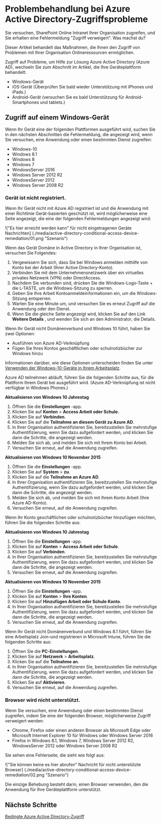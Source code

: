 <properties
    pageTitle="Problembehandlung bei Azure Active Directory-Zugriffsprobleme | Microsoft Azure"
    description="Erfahren Sie die Schritte, die Sie zur Lösung von Problemen von Access mit Ihrer Organisation Onlineressourcen ergreifen können."
    services="active-directory"
    keywords="Aktivieren des bedingten auf Gerät-basierten, Gerät-Registrierung Gerät Registrierung, Gerät Registrierung und MDM"
    documentationCenter=""
    authors="markusvi"
    manager="femila"
    editor=""/>

<tags
    ms.service="active-directory"
    ms.workload="identity"
    ms.tgt_pltfrm="na"
    ms.devlang="na"
    ms.topic="get-started-article"
    ms.date="08/23/2016"
    ms.author="markvi"/>


# <a name="troubleshooting-for-azure-active-directory-access-issues"></a>Problembehandlung bei Azure Active Directory-Zugriffsprobleme

Sie versuchen, SharePoint Online Intranet Ihrer Organisation zugreifen, und Sie erhalten eine Fehlermeldung "Zugriff verweigert". Was machst du?

Dieser Artikel behandelt das Maßnahmen, die Ihnen den Zugriff von Problemen mit Ihrer Organisation Onlineressourcen ermöglichen.

Zugriff auf Probleme, um Hilfe zur Lösung Azure Active Directory (Azure AD), wechseln Sie zum Abschnitt im Artikel, die Ihre Geräteplattform behandelt:

-   Windows-Gerät
-   iOS-Gerät (Überprüfen Sie bald wieder Unterstützung mit iPhones und iPads.)
-   Android-Gerät (versuchen Sie es bald Unterstützung für Android-Smartphones und tablets.)

## <a name="access-from-a-windows-device"></a>Zugriff auf einem Windows-Gerät

Wenn Ihr Gerät eine der folgenden Plattformen ausgeführt wird, suchen Sie in den nächsten Abschnitten die Fehlermeldung, die angezeigt wird, wenn Sie versuchen, eine Anwendung oder einen bestimmten Dienst zugreifen:

- Windows-10
- Windows 8.1
- Windows 8
- Windows 7
- WindowsServer 2016
- Windows Server 2012 R2
- WindowsServer 2012
- Windows Server 2008 R2

### <a name="device-is-not-registered"></a>Gerät ist nicht registriert.

Wenn Ihr Gerät nicht mit Azure AD registriert ist und die Anwendung mit einer Richtlinie Gerät-basierten geschützt ist, wird möglicherweise eine Seite angezeigt, die eine der folgenden Fehlermeldungen angezeigt wird:

!["Es hier erreicht werden kann" für nicht eingetragenen Geräte Nachrichten] (./media/active-directory-conditional-access-device-remediation/01.png "Szenario")

Wenn das Gerät Domäne in Active Directory in Ihrer Organisation ist, versuchen Sie Folgendes:

1.  Vergewissern Sie sich, dass Sie bei Windows anmelden mithilfe von Konto bei der Arbeit (Ihrer Active Directory-Konto).
2.  Verbinden Sie mit dem Unternehmensnetzwerk über ein virtuelles privates Netzwerk (VPN) oder DirectAccess.
3.  Nachdem Sie verbunden sind, drücken Sie die Windows-Logo-Taste + die L-TASTE, um die Windows-Sitzung zu sperren.
4.  Geben Sie Ihre Arbeit Kontoanmeldeinformationen ein, um die Windows-Sitzung entsperren.
5.  Warten Sie eine Minute um, und versuchen Sie es erneut Zugriff auf die Anwendung oder den Dienst.
6.  Wenn Sie die gleiche Seite angezeigt wird, klicken Sie auf den Link **Weitere Details** , und wenden Sie sich an den Administrator, die Details.

Wenn Ihr Gerät nicht Domänenverbund und Windows 10 führt, haben Sie zwei Optionen:

- Ausführen von Azure AD-Verknüpfung
- Fügen Sie Ihres Kontos geschäftlichen oder schulnotizbücher zur Windows hinzu

Informationen darüber, wie diese Optionen unterscheiden finden Sie unter [Verwenden der Windows-10-Geräte in Ihrem Arbeitsplatz](active-directory-azureadjoin-windows10-devices.md).

Azure AD teilnehmen abläuft, führen Sie die folgenden Schritte aus, für die Plattform Ihrem Gerät bei ausgeführt wird. (Azure AD-Verknüpfung ist nicht verfügbar in Windows Phones.)

**Aktualisieren von Windows 10 Jahrestag**

1.  Öffnen Sie die **Einstellungen** -app.
2.  Klicken Sie auf **Konten** > **Access Arbeit oder Schule**.
3.  Klicken Sie auf **Verbinden**.
4.  Klicken Sie auf die **Teilnahme an diesem Gerät zu Azure AD**.
5.  In Ihrer Organisation authentifizieren Sie, bereitzustellen Sie mehrstufige Authentifizierung, wenn Sie dazu aufgefordert werden, und klicken Sie dann die Schritte, die angezeigt werden.
6.  Melden Sie sich ab, und melden Sie sich mit Ihrem Konto bei Arbeit.
7.  Versuchen Sie erneut, auf die Anwendung zugreifen.


**Aktualisieren von Windows 10 November 2015**

1.  Öffnen Sie die **Einstellungen** -app.
2.  Klicken Sie auf **System** > **zu**.
3.  Klicken Sie auf die **Teilnahme an Azure AD**.
4.  In Ihrer Organisation authentifizieren Sie, bereitzustellen Sie mehrstufige Authentifizierung, wenn Sie dazu aufgefordert werden, und klicken Sie dann die Schritte, die angezeigt werden.
5.  Melden Sie sich ab, und melden Sie sich mit Ihrem Konto Arbeit (Ihre Azure AD-Konto).
6.  Versuchen Sie erneut, auf die Anwendung zugreifen.

Wenn Ihr Konto geschäftlichen oder schulnotizbücher hinzufügen möchten, führen Sie die folgenden Schritte aus:

**Aktualisieren von Windows 10 Jahrestag**

1.  Öffnen Sie die **Einstellungen** -app.
2.  Klicken Sie auf **Konten** > **Access Arbeit oder Schule**.
3.  Klicken Sie auf **Verbinden**.
4.  In Ihrer Organisation authentifizieren Sie, bereitzustellen Sie mehrstufige Authentifizierung, wenn Sie dazu aufgefordert werden, und klicken Sie dann die Schritte, die angezeigt werden.
5.  Versuchen Sie erneut, auf die Anwendung zugreifen.


**Aktualisieren von Windows 10 November 2015**

1.  Öffnen Sie die **Einstellungen** -app.
2.  Klicken Sie auf **Konten** > **Ihre Konten**.
3.  Klicken Sie auf **Hinzufügen Arbeit oder Schule Konto**.
4.  In Ihrer Organisation authentifizieren Sie, bereitzustellen Sie mehrstufige Authentifizierung, wenn Sie dazu aufgefordert werden, und klicken Sie dann die Schritte, die angezeigt werden.
5.  Versuchen Sie erneut, auf die Anwendung zugreifen.

Wenn Ihr Gerät nicht Domänenverbund und Windows 8.1 führt, führen Sie eine Arbeitsplatz Join-und registrieren in Microsoft Intune, führen Sie die folgenden Schritte aus:

1.  Öffnen Sie die **PC-Einstellungen**.
2.  Klicken Sie auf **Netzwerk** > **Arbeitsplatz**.
3.  Klicken Sie auf die **Teilnahme an**.
4.  In Ihrer Organisation authentifizieren Sie, bereitzustellen Sie mehrstufige Authentifizierung, wenn Sie dazu aufgefordert werden, und klicken Sie dann die Schritte, die angezeigt werden.
5.  Klicken Sie auf **Aktivieren**.
6.  Versuchen Sie erneut, auf die Anwendung zugreifen.


### <a name="browser-is-not-supported"></a>Browser wird nicht unterstützt.

Wenn Sie versuchen, eine Anwendung oder einen bestimmten Dienst zugreifen, indem Sie eine der folgenden Browser, möglicherweise Zugriff verweigert werden:

- Chrome, Firefox oder einen anderen Browser als Microsoft Edge oder Microsoft Internet Explorer 10 für Windows oder Windows Server 2016
- Firefox in Windows 8.1, Windows 7, Windows Server 2012 R2, WindowsServer 2012 oder Windows Server 2008 R2

Sie sehen eine Fehlerseite, die sieht wie folgt aus:

!["Sie können keine es hier abrufen" Nachricht für nicht unterstützte Browser] (./media/active-directory-conditional-access-device-remediation/02.png "Szenario")

Die einzige Behebung besteht darin, einen Browser verwenden, den die Anwendung für Ihre Geräteplattform unterstützt.

## <a name="next-steps"></a>Nächste Schritte

[Bedingte Azure Active Directory-Zugriff](active-directory-conditional-access.md)
